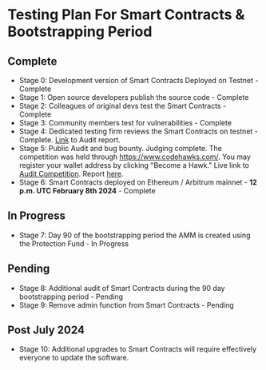 # Testing Plan For Smart Contracts & Bootstrapping Period

## Complete
- Stage 0: Development version of Smart Contracts Deployed on Testnet - Complete
- Stage 1: Open source developers publish the source code - Complete
- Stage 2: Colleagues of original devs test the Smart Contracts - Complete
- Stage 3: Community members test for vulnerabilities - Complete
- Stage 4: Dedicated testing firm reviews the Smart Contracts on testnet - Complete. [Link](https://github.com/MorpheusAIs/Docs/blob/main/Testing%20Reports/report-v2%20of%20Morpheus%20Audit.pdf) to Audit report.
- Stage 5: Public Audit and bug bounty. Judging complete.
  The competition was held through https://www.codehawks.com/. You may register your wallet address by clicking "Become a Hawk."
  Live link to [Audit Competition](https://www.codehawks.com/contests/clrzgrole0007xtsq0gfdw8if). Report [here](https://www.codehawks.com/report/clrzgrole0007xtsq0gfdw8if).
- Stage 6: Smart Contracts deployed on Ethereum / Arbitrum mainnet - **12 p.m. UTC February 8th 2024** - Complete

## In Progress
- Stage 7: Day 90 of the bootstrapping period the AMM is created using the Protection Fund - In Progress

## Pending
- Stage 8: Additional audit of Smart Contracts during the 90 day bootstrapping period - Pending
- Stage 9: Remove admin function from Smart Contracts - Pending

## Post July 2024  
- Stage 10: Additional upgrades to Smart Contracts will require effectively everyone to update the software.
